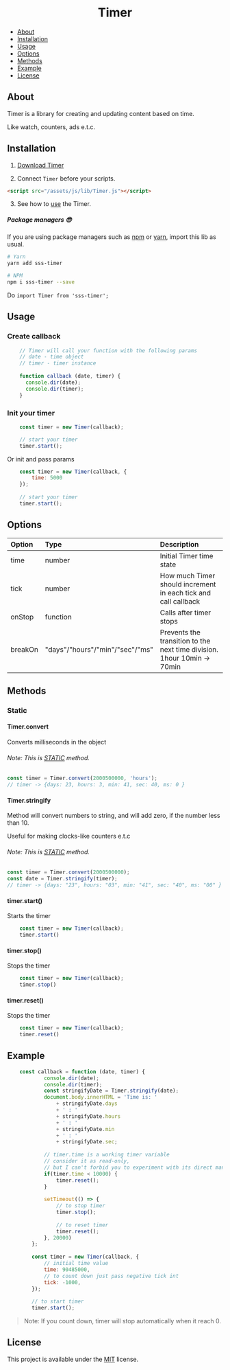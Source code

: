 <h1 align="center">Timer</h1>

- [About](#about)
- [Installation](#installation)
- [Usage](#usage)
- [Options](#options)
- [Methods](#methods)
- [Example](#example)
- [License](#license)

## About
Timer is a library for creating and updating content based on time.

Like watch, counters, ads e.t.c.

## Installation

1) <a target="_blank" href="https://raw.githubusercontent.com/Natteke/SmokinSexySoftware/master/packages/Timer/dist/Timer.js">Download Timer</a>

2) Connect `Timer` before your scripts.

```html
<script src="/assets/js/lib/Timer.js"></script>
```
3) See how to [use](#usage) the Timer.
 
##### Package managers 😎

If you are using package managers such as [npm](https://www.npmjs.com/) or [yarn](https://yarnpkg.com/en/), import this lib as usual.

```sh
# Yarn
yarn add sss-timer

# NPM
npm i sss-timer --save
```
Do `import Timer from 'sss-timer';`

## Usage
### Create callback

```Javascript
    // Timer will call your function with the following params
    // date - time object
    // timer - timer instance
    
    function callback (date, timer) {
      console.dir(date);
      console.dir(timer);
    }
```

### Init your timer

```Javascript
    const timer = new Timer(callback);

    // start your timer 
    timer.start();
```

Or init and pass params

```Javascript
    const timer = new Timer(callback, {
        time: 5000
    });
    
    // start your timer 
    timer.start();
```



## Options

| Option  | Type  | Description |
| :------------ |:---------------|:--------------|
| time      | number| Initial Timer time state |
| tick     | number        |   How much Timer should increment in each tick and call callback |
| onStop | function        | Calls after timer stops |
| breakOn | "days"/"hours"/"min"/"sec"/"ms"        | Prevents the transition to the next time division. 1hour 10min -> 70min |

## Methods

### Static

#### Timer.convert

Converts milliseconds in the object

###### Note: This is [STATIC](https://developer.mozilla.org/en-US/docs/Web/JavaScript/Reference/Classes/static) method.

```Javascript
const timer = Timer.convert(2000500000, 'hours');
// timer -> {days: 23, hours: 3, min: 41, sec: 40, ms: 0 }
````

#### Timer.stringify

Method will convert numbers to string, and will add zero, if the number less than 10.

Useful for making clocks-like counters e.t.c

###### Note: This is [STATIC](https://developer.mozilla.org/en-US/docs/Web/JavaScript/Reference/Classes/static) method.

```Javascript
const timer = Timer.convert(2000500000);
const date = Timer.stringify(timer);
// timer -> {days: "23", hours: "03", min: "41", sec: "40", ms: "00" }
````

#### timer.start()

Starts the timer

```Javascript
    const timer = new Timer(callback);
    timer.start()
```

#### timer.stop()

Stops the timer

```Javascript
    const timer = new Timer(callback);
    timer.stop()
```

#### timer.reset()

Stops the timer

```Javascript
    const timer = new Timer(callback);
    timer.reset()
```
## Example

```Javascript
    const callback = function (date, timer) {
            console.dir(date);
            console.dir(timer);
            const stringifyDate = Timer.stringify(date);
            document.body.innerHTML = 'Time is: '
                + stringifyDate.days
                + ' : '
                + stringifyDate.hours
                + ' : '
                + stringifyDate.min
                + ' : '
                + stringifyDate.sec;
    
            // timer.time is a working timer variable
            // consider it as read-only,
            // but I can't forbid you to experiment with its direct manipulation
            if(timer.time < 10000) {
                timer.reset();
            }
    
            setTimeout(() => {
                // to stop timer
                timer.stop();
    
                // to reset timer
                timer.reset();
            }, 20000)
        };
    
        const timer = new Timer(callback, {
            // initial time value
            time: 90485000,
            // to count down just pass negative tick int
            tick: -1000,
        });
    
        // to start timer
        timer.start();
```

>Note: If you count down, timer will stop automatically when it reach 0. 

## License 
This project is available under the [MIT](https://opensource.org/licenses/mit-license.php) license.
